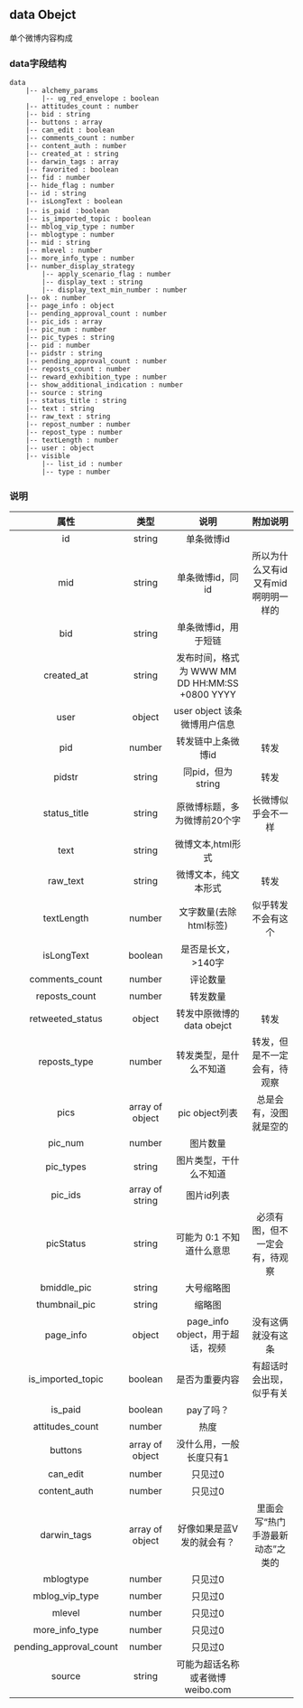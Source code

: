 ## data Obejct
单个微博内容构成

### data字段结构
```
data
    |-- alchemy_params
        |-- ug_red_envelope : boolean
    |-- attitudes_count : number
    |-- bid : string
    |-- buttons : array
    |-- can_edit : boolean
    |-- comments_count : number
    |-- content_auth : number
    |-- created_at : string
    |-- darwin_tags : array
    |-- favorited : boolean
    |-- fid : number
    |-- hide_flag : number
    |-- id : string
    |-- isLongText : boolean
    |-- is_paid ：boolean
    |-- is_imported_topic : boolean
    |-- mblog_vip_type : number
    |-- mblogtype : number
    |-- mid : string
    |-- mlevel : number
    |-- more_info_type : number
    |-- number_display_strategy
        |-- apply_scenario_flag : number
        |-- display_text : string
        |-- display_text_min_number : number
    |-- ok : number
    |-- page_info : object
    |-- pending_approval_count : number
    |-- pic_ids : array
    |-- pic_num : number
    |-- pic_types : string
    |-- pid : number
    |-- pidstr : string
    |-- pending_approval_count : number
    |-- reposts_count : number
    |-- reward_exhibition_type : number
    |-- show_additional_indication : number
    |-- source : string
    |-- status_title : string
    |-- text : string
    |-- raw_text : string
    |-- repost_number : number
    |-- repost_type : number
    |-- textLength : number
    |-- user : object
    |-- visible
        |-- list_id : number
        |-- type : number
```

### 说明
|属性|类型|说明|附加说明|
|:--:|:--:|:--:|:--:|
|id|string|单条微博id|
|mid|string|单条微博id，同id|所以为什么又有id又有mid啊明明一样的|
|bid|string|单条微博id，用于短链|
|created_at|string|发布时间，格式为 WWW MM DD HH:MM:SS +0800 YYYY|
|user|object|user object 该条微博用户信息|
|pid|number|转发链中上条微博id|转发|
|pidstr|string|同pid，但为string|转发|
|status_title|string|原微博标题，多为微博前20个字|长微博似乎会不一样|
|text|string|微博文本,html形式|
|raw_text|string|微博文本，纯文本形式|转发|
|textLength|number|文字数量(去除html标签)|似乎转发不会有这个|
|isLongText|boolean|是否是长文，>140字|
|comments_count|number|评论数量|
|reposts_count|number|转发数量|
|retweeted_status|object|转发中原微博的data obejct|转发|
|reposts_type|number|转发类型，是什么不知道|转发，但是不一定会有，待观察|
|pics|array of object|pic object列表|总是会有，没图就是空的|
|pic_num|number|图片数量|
|pic_types|string|图片类型，干什么不知道|
|pic_ids|array of string|图片id列表|
|picStatus|string|可能为 0:1 不知道什么意思|必须有图，但不一定会有，待观察|
|bmiddle_pic|string|大号缩略图|
|thumbnail_pic|string|缩略图|
|page_info|object|page_info object，用于超话，视频|没有这俩就没有这条|
|is_imported_topic|boolean|是否为重要内容|有超话时会出现，似乎有关|
|is_paid|boolean|pay了吗？|
|attitudes_count|number|热度|
|buttons|array of object|没什么用，一般长度只有1|
|can_edit|number|只见过0|
|content_auth|number|只见过0|
|darwin_tags|array of object|好像如果是蓝V发的就会有？|里面会写“热门手游最新动态”之类的|
|mblogtype|number|只见过0|
|mblog_vip_type|number|只见过0|
|mlevel|number|只见过0|
|more_info_type|number|只见过0|
|pending_approval_count|number|只见过0|
|source|string|可能为超话名称或者微博 weibo.com|